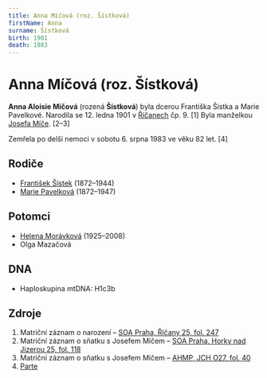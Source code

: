 ```yaml
---
title: Anna Míčová (roz. Šístková)
firstName: Anna
surname: Šístková
birth: 1901
death: 1983
---
```

# Anna Míčová (roz. Šístková)

**Anna Aloisie Míčová** (rozená **Šístková**) byla dcerou Františka Šístka a Marie Pavelkové. Narodila se 12. ledna 1901 v [Říčanech](https://cs.wikipedia.org/wiki/Studenec_(okres_Semily)) čp. 9. \[1] Byla manželkou [Josefa Míče](mic-josef-1894.md). \[2–3]

Zemřela po delší nemoci v sobotu 6. srpna 1983 ve věku 82 let. \[4]

## Rodiče

* [František Šístek](sistek-frantisek-1872.md) (1872–1944)
* [Marie Pavelková](pavelkova-marie-1872.md) (1872–1947)

## Potomci

* [Helena Morávková](micova-helena-1925.md) (1925–2008)
* Olga Mazačová

## DNA

* Haploskupina mtDNA: H1c3b

## Zdroje

1. Matriční záznam o narození – [SOA Praha, Říčany 25, fol. 247](http://ebadatelna.soapraha.cz/d/11414/257)
2. Matriční záznam o sňatku s Josefem Míčem – [SOA Praha, 
   Horky nad Jizerou 25, fol. 118](https://ebadatelna.soapraha.cz/d/14087/124)
3. Matriční záznam o sňatku s Josefem Míčem – [AHMP, JCH O27, fol. 40](http://katalog.ahmp.cz/pragapublica/permalink?xid=B57AAF0E176948BE94E72AE2118F2B9D&scan=47#scan47)
4. [Parte](../sistkova-anna-parte.jpeg)